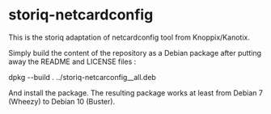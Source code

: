 storiq-netcardconfig
====================

This is the storiq adaptation of netcardconfig tool from Knoppix/Kanotix.

Simply build the content of the repository as a Debian package after putting away the README and LICENSE files :

dpkg --build .  ../storiq-netcarconfig_<version>_all.deb

And install the package. The resulting package works at least from Debian 7 (Wheezy) to Debian 10 (Buster).
